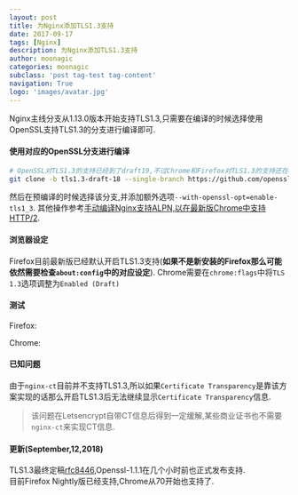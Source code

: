 ```yaml
---
layout: post
title: 为Nginx添加TLS1.3支持
date: 2017-09-17
tags: [Nginx]
description: 为Nginx添加TLS1.3支持
author: moonagic
categories: moonagic
subclass: 'post tag-test tag-content'
navigation: True
logo: 'images/avatar.jpg'
---
```


Nginx主线分支从1.13.0版本开始支持TLS1.3,只需要在编译的时候选择使用OpenSSL支持TLS1.3的分支进行编译即可.

#### 使用对应的OpenSSL分支进行编译
```bash
# OpenSSL对TLS1.3的支持已经到了draft19,不过Chrome和Firefox对TLS1.3的支持还在draft18
git clone -b tls1.3-draft-18 --single-branch https://github.com/openssl/openssl.git openssl
```
然后在预编译的时候选择该分支,并添加额外选项`--with-openssl-opt=enable-tls1_3`.
其他操作参考[手动编译Nginx支持ALPN,以在最新版Chrome中支持HTTP/2](https://moonagic.com/support-http2-on-chrome-with-compile-nginx/).

#### 浏览器设定

Firefox目前最新版已经默认开启TLS1.3支持(**如果不是新安装的Firefox那么可能依然需要检查`about:config`中的对应设定**).
Chrome需要在`chrome:flags`中将`TLS 1.3`选项调整为`Enabled (Draft)`

#### 测试

Firefox:
<picture>
  <source srcset="https://cdn.agic.io/images/2017/09/Screenshot-2017-09-17-213944.webp" type="image/webp">
  <img src="https://cdn.agic.io/images/2017/09/Screenshot-2017-09-17-213944.png" alt="">
</picture>

Chrome:
<picture>
  <source srcset="https://cdn.agic.io/images/2017/09/Screenshot-2017-09-17-212140.webp" type="image/webp">
  <img src="https://cdn.agic.io/images/2017/09/Screenshot-2017-09-17-212140.png" alt="">
</picture>


#### 已知问题

由于`nginx-ct`目前并不支持TLS1.3,所以如果`Certificate Transparency`是靠该方案实现的话那么开启TLS1.3后无法继续显示`Certificate Transparency`信息.  
> 该问题在Letsencrypt自带CT信息后得到一定缓解,某些商业证书也不需要`nginx-ct`来实现CT信息.

#### 更新(September,12,2018)
TLS1.3最终定稿[rfc8446](https://tools.ietf.org/html/rfc8446),Openssl-1.1.1在几个小时前也正式发布支持.  
目前Firefox Nightly版已经支持,Chrome从70开始也支持了.